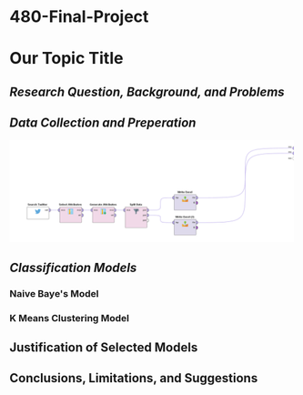 # 480-Final-Project

# Our Topic Title 

## *Research Question, Background, and Problems*

## *Data Collection and Preperation*

<img src="Data Collection Process.PNG" width="500">

## *Classification Models*

### Naive Baye's Model

### K Means Clustering Model 

## Justification of Selected Models

## Conclusions, Limitations, and Suggestions
